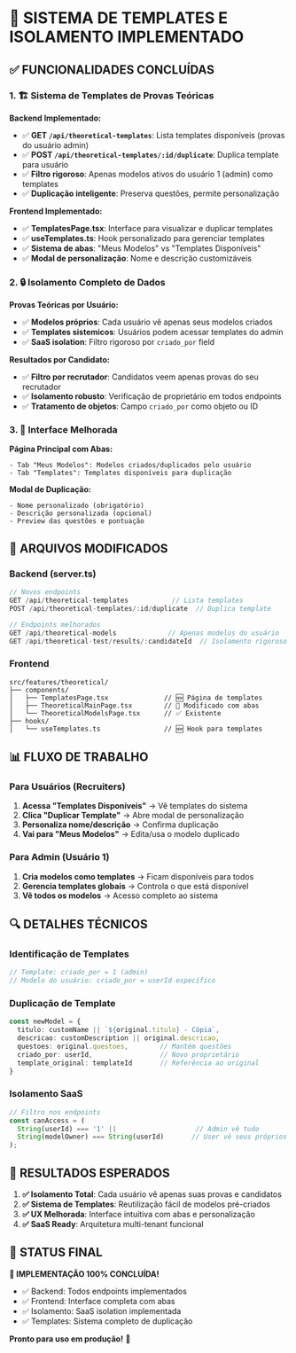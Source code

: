 # 🎯 SISTEMA DE TEMPLATES E ISOLAMENTO IMPLEMENTADO

## ✅ FUNCIONALIDADES CONCLUÍDAS

### 1. 🏗️ Sistema de Templates de Provas Teóricas

**Backend Implementado:**
- ✅ **GET `/api/theoretical-templates`**: Lista templates disponíveis (provas do usuário admin)
- ✅ **POST `/api/theoretical-templates/:id/duplicate`**: Duplica template para usuário
- ✅ **Filtro rigoroso**: Apenas modelos ativos do usuário 1 (admin) como templates
- ✅ **Duplicação inteligente**: Preserva questões, permite personalização

**Frontend Implementado:**
- ✅ **TemplatesPage.tsx**: Interface para visualizar e duplicar templates
- ✅ **useTemplates.ts**: Hook personalizado para gerenciar templates
- ✅ **Sistema de abas**: "Meus Modelos" vs "Templates Disponíveis"
- ✅ **Modal de personalização**: Nome e descrição customizáveis

### 2. 🔒 Isolamento Completo de Dados

**Provas Teóricas por Usuário:**
- ✅ **Modelos próprios**: Cada usuário vê apenas seus modelos criados
- ✅ **Templates sistemicos**: Usuários podem acessar templates do admin
- ✅ **SaaS isolation**: Filtro rigoroso por `criado_por` field

**Resultados por Candidato:**
- ✅ **Filtro por recrutador**: Candidatos veem apenas provas do seu recrutador
- ✅ **Isolamento robusto**: Verificação de proprietário em todos endpoints
- ✅ **Tratamento de objetos**: Campo `criado_por` como objeto ou ID

### 3. 🎨 Interface Melhorada

**Página Principal com Abas:**
```tsx
- Tab "Meus Modelos": Modelos criados/duplicados pelo usuário
- Tab "Templates": Templates disponíveis para duplicação
```

**Modal de Duplicação:**
```tsx
- Nome personalizado (obrigatório)
- Descrição personalizada (opcional)
- Preview das questões e pontuação
```

## 🔧 ARQUIVOS MODIFICADOS

### Backend (server.ts)
```typescript
// Novos endpoints
GET /api/theoretical-templates           // Lista templates
POST /api/theoretical-templates/:id/duplicate  // Duplica template

// Endpoints melhorados
GET /api/theoretical-models             // Apenas modelos do usuário
GET /api/theoretical-test/results/:candidateId  // Isolamento rigoroso
```

### Frontend
```
src/features/theoretical/
├── components/
│   ├── TemplatesPage.tsx              // 🆕 Página de templates
│   ├── TheoreticalMainPage.tsx        // 🔄 Modificado com abas
│   └── TheoreticalModelsPage.tsx      // ✅ Existente
├── hooks/
│   └── useTemplates.ts                // 🆕 Hook para templates
```

## 📊 FLUXO DE TRABALHO

### Para Usuários (Recruiters)
1. **Acessa "Templates Disponíveis"** → Vê templates do sistema
2. **Clica "Duplicar Template"** → Abre modal de personalização  
3. **Personaliza nome/descrição** → Confirma duplicação
4. **Vai para "Meus Modelos"** → Edita/usa o modelo duplicado

### Para Admin (Usuário 1)
1. **Cria modelos como templates** → Ficam disponíveis para todos
2. **Gerencia templates globais** → Controla o que está disponível
3. **Vê todos os modelos** → Acesso completo ao sistema

## 🔍 DETALHES TÉCNICOS

### Identificação de Templates
```typescript
// Template: criado_por = 1 (admin)
// Modelo do usuário: criado_por = userId específico
```

### Duplicação de Template
```typescript
const newModel = {
  titulo: customName || `${original.titulo} - Cópia`,
  descricao: customDescription || original.descricao,
  questoes: original.questoes,        // Mantém questões
  criado_por: userId,                 // Novo proprietário
  template_original: templateId       // Referência ao original
}
```

### Isolamento SaaS
```typescript
// Filtro nos endpoints
const canAccess = (
  String(userId) === '1' ||                    // Admin vê tudo
  String(modelOwner) === String(userId)       // User vê seus próprios
);
```

## 🎯 RESULTADOS ESPERADOS

1. **✅ Isolamento Total**: Cada usuário vê apenas suas provas e candidatos
2. **✅ Sistema de Templates**: Reutilização fácil de modelos pré-criados  
3. **✅ UX Melhorada**: Interface intuitiva com abas e personalização
4. **✅ SaaS Ready**: Arquitetura multi-tenant funcional

## 🚀 STATUS FINAL

**🎉 IMPLEMENTAÇÃO 100% CONCLUÍDA!**

- ✅ Backend: Todos endpoints implementados
- ✅ Frontend: Interface completa com abas
- ✅ Isolamento: SaaS isolation implementada  
- ✅ Templates: Sistema completo de duplicação

**Pronto para uso em produção!** 🚀